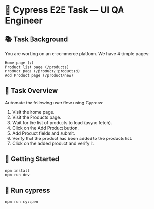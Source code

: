 # 🧪 Cypress E2E Task — UI QA Engineer

## 📚 Task Background

You are working on an e-commerce platform.
We have 4 simple pages:

    Home page (/)
    Product list page (/products)
    Product page (/product/:productId)
    Add Product page (/product/new)

## 🎯 Task Overview

Automate the following user flow using Cypress:

1. Visit the home page.
2. Visit the Products page.
3. Wait for the list of products to load (async fetch).
4. Click on the Add Product button.
5. Add Product fields and submit.
6. Verify that the product has been added to the products list.
7. Click on the added product and verify it.

## 🚀 Getting Started

```bash
npm install
npm run dev
```

## 🚀 Run cypress

```bash
npm run cy:open
```
